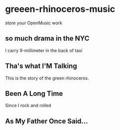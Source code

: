 # greeen-rhinoceros-music
store your OpenMusic work

## so much drama in the NYC

I carry 9-millimeter in the back of taxi

## Tha's what I'M Talking
This is the story of the green rhinoceros.

## Been A Long Time
Since I rock and rolled

## As My Father Once Said...
